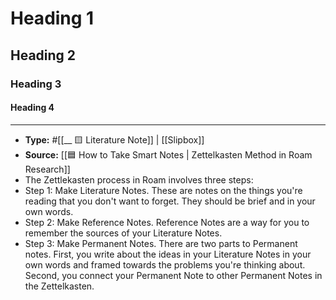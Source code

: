 # Heading 1

## Heading 2

### Heading 3

#### Heading 4

---

- **Type:** #[[__ 🟨 Literature Note]] | [[Slipbox]]
- **Source:** [[🟦 How to Take Smart Notes | Zettelkasten Method in Roam Research]]
- The Zettlekasten process in Roam involves three steps:
- Step 1: Make Literature Notes. These are notes on the things you're reading that you don't want to forget. They should be brief and in your own words.
- Step 2: Make Reference Notes. Reference Notes are a way for you to remember the sources of your Literature Notes.
- Step 3: Make Permanent Notes. There are two parts to Permanent notes. First, you write about the ideas in your Literature Notes in your own words and framed towards the problems you're thinking about. Second, you connect your Permanent Note to other Permanent Notes in the Zettelkasten.
